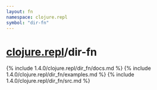 ```yaml
---
layout: fn
namespace: clojure.repl
symbol: "dir-fn"
---
```


# [clojure.repl](../)/dir-fn

{% include 1.4.0/clojure.repl/dir_fn/docs.md %}
{% include 1.4.0/clojure.repl/dir_fn/examples.md %}
{% include 1.4.0/clojure.repl/dir_fn/src.md %}

